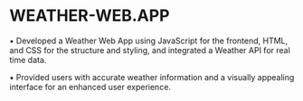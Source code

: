 # WEATHER-WEB.APP
 ▪ Developed a Weather Web App using JavaScript for the 
frontend, HTML, and CSS for the structure and styling, and 
integrated a Weather API for real time data. 

 ▪ Provided users with accurate weather information and a 
visually appealing interface for an enhanced user experience.
